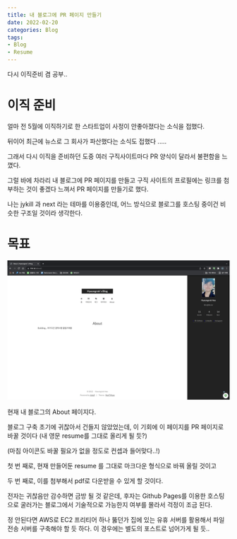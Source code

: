 ```yaml
---
title: 내 블로그에 PR 페이지 만들기
date: 2022-02-20
categories: Blog
tags:
- Blog
- Resume
---
```


다시 이직준비 겸 공부..

# 이직 준비

얼마 전 5월에 이직하기로 한 스타트업이 사정이 안좋아졌다는 소식을 접했다.

뒤이어 최근에 뉴스로 그 회사가 파산했다는 소식도 접했다 .....

그래서 다시 이직을 준비하던 도중 여러 구직사이트마다 PR 양식이 달라서 불편함을 느꼈다.

그럴 바에 차라리 내 블로그에 PR 페이지를 만들고 구직 사이트의 프로필에는 링크를 첨부하는 것이 좋겠다 느껴서 PR 페이지를 만들기로 했다.

나는 jykill 과 next 라는 테마를 이용중인데, 어느 방식으로 블로그를 호스팅 중이건 비슷한 구조일 것이라 생각한다.

# 목표

![image_1](/post_images/2022-01-22-1.png)

현재 내 블로그의 About 페이지다.

블로그 구축 초기에 귀찮아서 건들지 않았었는데, 이 기회에 이 페이지를 PR 페이지로 바꿀 것이다 (내 영문 resume를 그대로 올리게 될 듯?)

(마침 아이콘도 바꿀 필요가 없을 정도로 컨셉과 들어맞다..!)

첫 번 째로, 현재 만들어둔 resume 를 그대로 마크다운 형식으로 바꿔 올릴 것이고

두 번 째로, 이를 첨부해서 pdf로 다운받을 수 있게 할 것이다.

전자는 귀찮음만 감수하면 금방 될 것 같은데, 후자는 Github Pages를 이용한 호스팅으로 굴러가는 블로그에서 기술적으로 가능한지 여부를 몰라서 걱정이 조금 된다.

정 안된다면 AWS로 EC2 프리티어 하나 뚫던가 집에 있는 유휴 서버를 활용해서 파일 전송 서버를 구축해야 할 듯 하다. 이 경우에는 별도의 포스트로 넘어가게 될 듯..
